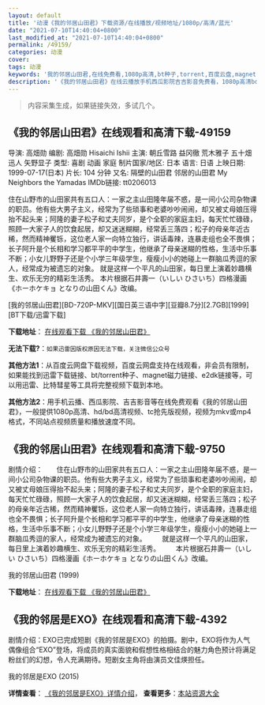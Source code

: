 ```yaml
---
layout: default
title: '动漫《我的邻居山田君》下载资源/在线播放/视频地址/1080p/高清/蓝光'
date: "2021-07-10T14:40:04+0800"
last_modified_at: "2021-07-10T14:40:04+0800"
permalink: /49159/
categories: 动漫
cover:
tags: 动漫
keywords: '我的邻居山田君,在线免费看,1080p高清,bt种子,torrent,百度云盘,magnet,磁力链,迅雷下载资源'
description: '《我的邻居山田君》在线云播放手机西瓜影院吉吉影音免费看，1080p高清bd/hd未删减完整版和tc抢先枪版，mkv/mp4格式，附带bt/torrent种子、magnet/磁力链、百度云盘、网盘资源迅雷下载链接'
---
```


>内容采集生成，如果链接失效，多试几个。


## 《我的邻居山田君》在线观看和高清下载-49159

导演: 高畑勋 编剧: 高畑勋 Hisaichi Ishii 主演: 朝丘雪路 益冈徹 荒木雅子 五十畑迅人 矢野显子 类型: 喜剧 动画 家庭 制片国家/地区: 日本 语言: 日语 上映日期: 1999-07-17(日本) 片长: 104 分钟 又名: 隔壁的山田君 邻居的山田君 My Neighbors the Yamadas IMDb链接: tt0206013

住在山野市的山田家共有五口人：一家之主山田隆年届不惑，是一间小公司杂物课的职员。他有些大男子主义，经常为了些琐事和老婆吵吵闹闹，却又被丈母娘压得抬不起头来；阿隆的妻子松子和丈夫同岁，是个全职的家庭主妇，每天忙忙碌碌，照顾一大家子人的饮食起居，却又迷迷糊糊，经常丢三落四；松子的母亲年近古稀，然而精神矍铄，这位老人家一向特立独行，讲话毒辣，连暴走组也全不畏惧；长子阿升是个长相和学习都平平的中学生，他继承了母亲迷糊的性格，生活中乐事不断；小女儿野野子还是个小学三年级学生，瘦瘦小小的她碰上一群脑瓜秀逗的家人，经常成为被遗忘的对象。 就是这样一个平凡的山田家，每日里上演着妙趣横生、欢乐无穷的精彩生活秀。 本片根据石井壽一（いしい ひさいち）四格漫画《ホーホケキョ となりの山田くん》改编。


[我的邻居山田君][BD-720P-MKV][国日英三语中字][豆瓣8.7分][2.7GB][1999][BT下载/迅雷下载]

**下载地址**： [在线观看下载 《我的邻居山田君》](https://www.btdx8.com/torrent/houhokekyo_tonari_no_yamada-kun_1999.html) 


**无法下载?**：`如果迅雷因版权原因无法下载，关注微信公众号 `

**其他方法1**：从百度云网盘下载视频，百度云网盘支持在线观看，非会员有限制，如果能找到迅雷下载链接、bt/torrent种子、magnet磁力链接、e2dk链接等，可以用迅雷、比特彗星等工具将完整视频下载到本地。

**其他方法2**：用手机云播、西瓜影院、吉吉影音等在线免费观看《我的邻居山田君》，一般提供1080p高清、hd/bd高清视频、tc抢先版视频，视频为mkv或mp4格式，不同站点视频质量和播放速度不同。


## 《我的邻居山田君》在线观看和高清下载-9750

剧情介绍：　　住在山野市的山田家共有五口人：一家之主山田隆年届不惑，是一间小公司杂物课的职员。他有些大男子主义，经常为了些琐事和老婆吵吵闹闹，却又被丈母娘压得抬不起头来；阿隆的妻子松子和丈夫同岁，是个全职的家庭主妇，每天忙忙碌碌，照顾一大家子人的饮食起居，却又迷迷糊糊，经常丢三落四；松子的母亲年近古稀，然而精神矍铄，这位老人家一向特立独行，讲话毒辣，连暴走组也全不畏惧；长子阿升是个长相和学习都平平的中学生，他继承了母亲迷糊的性格，生活中乐事不断；小女儿野野子还是个小学三年级学生，瘦瘦小小的她碰上一群脑瓜秀逗的家人，经常成为被遗忘的对象。 　　就是这样一个平凡的山田家，每日里上演着妙趣横生、欢乐无穷的精彩生活秀。 　　本片根据石井壽一（いしい ひさいち）四格漫画《ホーホケキョ となりの山田くん》改编。


我的邻居山田君 (1999)

**下载地址**： [在线观看下载 《我的邻居山田君》](https://www.btbtdy.me/btdy/dy9065.html) 


## 《我的邻居是EXO》在线观看和高清下载-4392

剧情介绍：EXO已完成短剧《我的邻居是EXO》的拍摄。剧中，EXO将作为人气偶像组合“EXO”登场，将成员的真实面貌和假想性格相结合的魅力角色预计将满足粉丝们的幻想，令人充满期待。短剧女主角将由演员文佳煐担任。


我的邻居是EXO (2015)

**详情查看**： [《我的邻居是EXO》详情介绍](/movie/4392/)， **查看更多**：[本站资源大全](/movie/t/all/)

